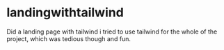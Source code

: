 # landingwithtailwind
Did a landing page with tailwind 
i tried to use tailwind for the whole of the project, which was tedious though and fun.
